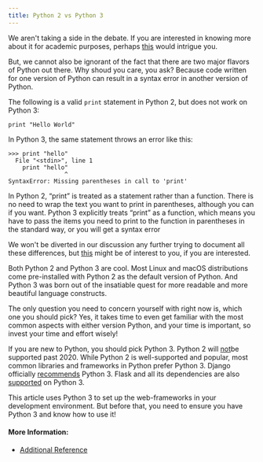 ```yaml
---
title: Python 2 vs Python 3
---
```

We aren't taking a side in the debate. If you are interested in knowing more about it for academic purposes, perhaps <a href='https://wiki.python.org/moin/Python2orPython3' target='_blank' rel='nofollow'>this</a> would intrigue you.

But, we cannot also be ignorant of the fact that there are two major flavors of Python out there. Why shoud you care, you ask? Because code written for one version of Python can result in a syntax error in another version of Python.

The following is a valid `print` statement in Python 2, but does not work on Python 3:

    print "Hello World"

In Python 3, the same statement throws an error like this:

    >>> print "hello"
      File "<stdin>", line 1
        print "hello"
                    ^
    SyntaxError: Missing parentheses in call to 'print'
    
In Python 2, “print” is treated as a statement rather than a function. There is no need to wrap the text you want to print in parentheses, although you can if you want.
Python 3 explicitly treats “print” as a function, which means you have to pass the items you need to print to the function in parentheses in the standard way, or you will get a syntax error

We won't be diverted in our discussion any further trying to document all these differences, but <a href='http://sebastianraschka.com/Articles/2014_python_2_3_key_diff.html' target='_blank' rel='nofollow'>this</a> might be of interest to you, if you are interested.

Both Python 2 and Python 3 are cool. Most Linux and macOS distributions come pre-installed with Python 2 as the default version of Python. And Python 3 was born out of the insatiable quest for more readable and more beautiful language constructs.

The only question you need to concern yourself with right now is, which one you should pick? Yes, it takes time to even get familiar with the most common aspects with either version Python, and your time is important, so invest your time and effort wisely!

If you are new to Python, you should pick Python 3\. Python 2 will <a href='https://www.python.org/dev/peps/pep-0373/#release-schedule' target='_blank' rel='nofollow'>not</a>be supported past 2020\.
While Python 2 is well-supported and popular, most common libraries and frameworks in Python prefer Python 3\. Django officially <a href='https://docs.djangoproject.com/en/1.9/faq/install/#faq-python-version-support' target='_blank' rel='nofollow'>recommends</a> Python 3\. Flask and all its dependencies are also <a href='http://flask.pocoo.org/docs/0.10/python3/#python3-support' target='_blank' rel='nofollow'>supported</a> on Python 3.

This article uses Python 3 to set up the web-frameworks in your development environment. But before that, you need to ensure you have Python 3 and know how to use it!



#### More Information:

- <a href='https://wiki.python.org/moin/Python2orPython3' target='_blank' rel='nofollow'>Additional Reference</a>
